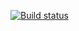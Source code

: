 [![Build status](https://ci.appveyor.com/api/projects/status/6w4ct8wpgj680023?svg=true)](https://ci.appveyor.com/project/Olga83162/rest)